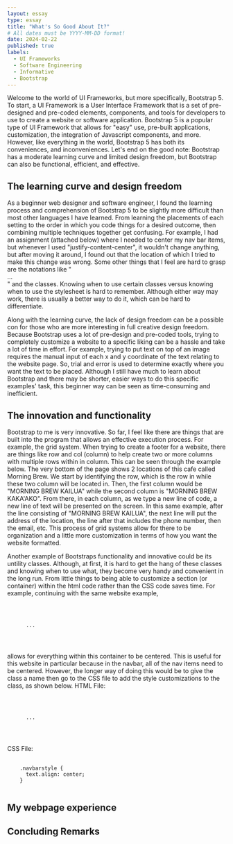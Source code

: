 ```yaml
---
layout: essay
type: essay
title: "What's So Good About It?"
# All dates must be YYYY-MM-DD format!
date: 2024-02-22
published: true
labels:
  - UI Frameworks
  - Software Engineering
  - Informative
  - Bootstrap
---
```


Welcome to the world of UI Frameworks, but more specifically, Bootstrap 5. To start, a UI Framework is a User Interface Framework that is a set of pre-designed and pre-coded elements, components, and tools for developers to use to create a website or software application. Bootstrap 5 is a popular type of UI Framework that allows for "easy" use, pre-built applications, customization, the integration of Javascript components, and more. However, like everything in the world, Bootstrap 5 has both its conveniences, and inconveniences. Let's end on the good note: Bootstrap has a moderate learning curve and limited design freedom, but Bootstrap can also be functional, efficient, and effective.

<h2> The learning curve and design freedom </h2> 
As a beginner web designer and software engineer, I found the learning process and comprehension of Bootstrap 5 to be slightly more difficult than most other languages I have learned. From learning the placements of each setting to the order in which you code things for a desired outcome, then combining multiple techniques together get confusing. For example, I had an assignment (attached below) where I needed to center my nav bar items, but whenever I used "justify-content-center", it wouldn't change anything, but after moving it around, I found out that the location of which I tried to make this change was wrong. Some other things that I feel are hard to grasp are the notations like "<div>...</div>" and the classes. Knowing when to use certain classes versus knowing when to use the stylesheet is hard to remember. Although either way may work, there is usually a better way to do it, which can be hard to differentiate.

Along with the learning curve, the lack of design freedom can be a possible con for those who are more interesting in full creative design freedom. Because Bootstrap uses a lot of pre-design and pre-coded tools, trying to completely customize a website to a specific liking can be a hassle and take a lot of time in effort. For example, trying to put text on top of an image requires the manual input of each x and y coordinate of the text relating to the website page. So, trial and error is used to determine exactly where you want the text to be placed. Although I still have much to learn about Bootstrap and there may be shorter, easier ways to do this specific examples' task, this beginner way can be seen as time-consuming and inefficient.

<h2> The innovation and functionality </h2> 
Bootstrap to me is very innovative. So far, I feel like there are things that are built into the program that allows an effective execution process. For example, the grid system. When trying to create a footer for a website, there are things like row and col (column) to help create two or more columns with multiple rows within in column. This can be seen through the example below. The very bottom of the page shows 2 locations of this cafe called Morning Brew. We start by identifying the row, which is the row in while these two column will be located in. Then, the first column would be "MORNING BREW KAILUA" while the second column is "MORNING BREW KAKA'AKO". From there, in each column, as we type a new line of code, a new line of text will be presented on the screen. In this same example, after the line consisting of "MORNING BREW KAILUA", the next line will put the address of the location, the line after that includes the phone number, then the email, etc. This process of grid systems allow for there to be organization and a little more customization in terms of how you want the website formatted.

Another example of Bootstraps functionality and innovative could be its untility classes. Although, at first, it is hard to get the hang of these classes and knowing when to use what, they become very handy and convenient in the long run. From little things to being able to customize a section (or container) within the html code rather than the CSS code saves time.
For example, continuing with the same website example,
<pre>
  <code>
    <div class="container justify-content-center">
      ...
    </div>
  </code>
</pre>
allows for everything within this container to be centered. This is useful for this website in particular because in the navbar, all of the nav items need to be centered. However, the longer way of doing this would be to give the class a name then go to the CSS file to add the style customizations to the class, as shown below.
HTML File:
<pre>
  <code>
    <div class="navbarstyle container">
      ...
    </div>
  </code>
</pre>
CSS File:
<pre>
  <code>
    .navbarstyle {
      text.align: center;
    }
  </code>
</pre>

<h2> My webpage experience </h2> 


<h2> Concluding Remarks </h2>

